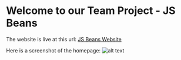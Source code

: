 # Welcome to our Team Project - JS Beans

The website is live at this url: [JS Beans Website](https://kind-mcclintock-02b66c.netlify.com/)

Here is a screenshot of the homepage: 
![alt text](https://github.com/colinnguyen95/JS-Beans/markdown-here/raw/master/src/images/js-beans-screenshot.png "Logo Title Text 1")
